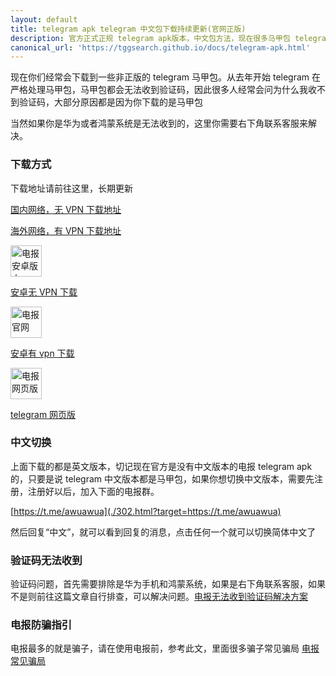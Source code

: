 ```yaml
---
layout: default
title: telegram apk telegram 中文包下载持续更新(官网正版)
description: 官方正式正规 telegram apk版本，中文包方法，现在很多马甲包 telegram 的 apk 但是马甲包都会限制其验证码，因此必须要正版的 apk
canonical_url: 'https://tggsearch.github.io/docs/telegram-apk.html'
---
```


现在你们经常会下载到一些非正版的 telegram 马甲包。从去年开始 telegram 在严格处理马甲包，马甲包都会无法收到验证码，因此很多人经常会问为什么我收不到验证码，大部分原因都是因为你下载的是马甲包

当然如果你是华为或者鸿蒙系统是无法收到的，这里你需要右下角联系客服来解决。

### 下载方式
下载地址请前往这里，长期更新

[国内网络，无 VPN 下载地址](./302.html?target=https://www.mediafire.com/file/bxyoyflc57fmz3i/Telegram+(1).apk/file)

[海外网络，有 VPN 下载地址](./302.html?target=https://telegram.org/dl/android/apk)

<div class='icon-block-body-three'>
  <div class='icon-block-item'>
    <a href="https://www.mediafire.com/file/bxyoyflc57fmz3i/Telegram+(1).apk/file" target="_blank" rel="noopener noreferrer">
        <img src="https://cdn.jsdelivr.net/gh/tggsearch/tggSearch.github.io/assets/img/telegram.png" alt="电报安卓版本" height=50px>
        <p>安卓无 VPN 下载</p>
    </a>
  </div>
   <div class='icon-block-item'>
    <a href="https://telegram.org" target="_blank" rel="noopener noreferrer">
        <img src="https://cdn.jsdelivr.net/gh/tggsearch/tggSearch.github.io/assets/img/telegram.png" alt="电报官网" height=50px>
        <p>安卓有 vpn 下载</p>
    </a>
  </div>
    <div class='icon-block-item'>
    <a href="https://web.telegram.org" target="_blank">
        <img src="https://cdn.jsdelivr.net/gh/tggsearch/tggSearch.github.io/assets/img/telegram.png" alt="电报网页版" height=50px>
        <p>telegram 网页版</p>
    </a>
  </div>
</div>

### 中文切换
上面下载的都是英文版本，切记现在官方是没有中文版本的电报 telegram apk的，只要是说 telegram 中文版本都是马甲包，如果你想切换中文版本，需要先注册，注册好以后，加入下面的电报群。

[https://t.me/awuawua](./302.html?target=https://t.me/awuawua)

然后回复“中文”，就可以看到回复的消息，点击任何一个就可以切换简体中文了

### 验证码无法收到
验证码问题，首先需要排除是华为手机和鸿蒙系统，如果是右下角联系客服，如果不是则前往这篇文章自行排查，可以解决问题。[电报无法收到验证码解决方案](./telegram-no-sms-code.html)

### 电报防骗指引
电报最多的就是骗子，请在使用电报前，参考此文，里面很多骗子常见骗局 [电报常见骗局](./telegram-scam.html)